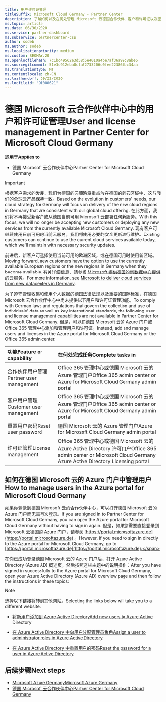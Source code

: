 ```yaml
---
title: 用户许可证管理
titleSuffix: Microsoft Cloud Germany - Partner Center
description: 了解如何以及在何处管理 Microsoft 云德国合作伙伴、客户和许可证以及密码重置的合作伙伴中心。
ms.topic: article
ms.date: 06/30/2020
ms.service: partner-dashboard
ms.subservice: partnercenter-csp
author: sodeb
ms.author: sodeb
ms.localizationpriority: medium
ms.custom: SEOMAY.20
ms.openlocfilehash: 7c1bc49562e3d58d5e4010a4be7af36a99c8abe6
ms.sourcegitcommit: 51e3c912eba8cfa72733206c0fee22386fbc34aa
ms.translationtype: MT
ms.contentlocale: zh-CN
ms.lasthandoff: 09/22/2020
ms.locfileid: "91000621"
---
```

# <a name="user-and-license-management-in-partner-center-for-microsoft-cloud-germany"></a><span data-ttu-id="595ea-103">德国 Microsoft 云合作伙伴中心中的用户和许可证管理</span><span class="sxs-lookup"><span data-stu-id="595ea-103">User and license management in Partner Center for Microsoft Cloud Germany</span></span>

<span data-ttu-id="595ea-104">**适用于**</span><span class="sxs-lookup"><span data-stu-id="595ea-104">**Applies to**</span></span>

-  <span data-ttu-id="595ea-105">德国 Microsoft 云合作伙伴中心</span><span class="sxs-lookup"><span data-stu-id="595ea-105">Partner Center for Microsoft Cloud Germany</span></span>

> [!IMPORTANT]
> <span data-ttu-id="595ea-106">根据客户需求的发展，我们为德国的云策略将重点放在德国的新云区域中，这与我们的全球云产品保持一致。</span><span class="sxs-lookup"><span data-stu-id="595ea-106">Based on the evolution in customers' needs, our cloud strategy for Germany will focus on delivery of the new cloud regions in Germany that are consistent with our global cloud offering.</span></span> <span data-ttu-id="595ea-107">在此方面，我们将不再接受新客户或从德国当前可用 Microsoft 云部署任何新服务。</span><span class="sxs-lookup"><span data-stu-id="595ea-107">With this focus, we will no longer be accepting new customers or deploying any new services from the currently available Microsoft Cloud Germany.</span></span> <span data-ttu-id="595ea-108">现有客户可继续使用目前可用的当前云服务，我们将使用必要的安全更新进行维护。</span><span class="sxs-lookup"><span data-stu-id="595ea-108">Existing customers can continue to use the current cloud services available today, which we'll maintain with necessary security updates.</span></span>
>  
> <span data-ttu-id="595ea-109">前进后，新客户可选择使用当前可用的欧洲区域，或在德国可用时使用新区域。</span><span class="sxs-lookup"><span data-stu-id="595ea-109">Moving forward, new customers have the option to use the currently available European regions or the new regions in Germany when they become available.</span></span> <span data-ttu-id="595ea-110">有关详细信息，请参阅 [Microsoft 提供德国的新数据中心提供的云服务](https://news.microsoft.com/europe/2018/08/31/microsoft-to-deliver-cloud-services-from-new-datacentres-in-germany-in-2019-to-meet-evolving-customer-needs/)。</span><span class="sxs-lookup"><span data-stu-id="595ea-110">For more information, see [Microsoft to deliver cloud services from new datacenters in Germany](https://news.microsoft.com/europe/2018/08/31/microsoft-to-deliver-cloud-services-from-new-datacentres-in-germany-in-2019-to-meet-evolving-customer-needs/).</span></span>

<span data-ttu-id="595ea-111">为了遵守管理收集和使用个人数据的德国法律法规以及重要的国际标准，在德国 Microsoft 云合作伙伴中心中尚未提供以下用户和许可证管理功能。</span><span class="sxs-lookup"><span data-stu-id="595ea-111">To comply with German laws and regulations that govern the collection and use of individuals' data as well as key international standards, the following user and license management capabilities are not available in Partner Center for Microsoft Cloud Germany.</span></span> <span data-ttu-id="595ea-112">但是，可以在德国 Microsoft 云的 Azure 门户或 Office 365 管理中心添加和管理用户和许可证。</span><span class="sxs-lookup"><span data-stu-id="595ea-112">Instead, add and manage users and licenses in the Azure portal for Microsoft Cloud Germany or the Office 365 admin center.</span></span>

<span data-ttu-id="595ea-113">功能</span><span class="sxs-lookup"><span data-stu-id="595ea-113">Feature or capability</span></span> | <span data-ttu-id="595ea-114">在何处完成任务</span><span class="sxs-lookup"><span data-stu-id="595ea-114">Complete tasks in</span></span>
:--- | :---
<span data-ttu-id="595ea-115">合作伙伴用户管理</span><span class="sxs-lookup"><span data-stu-id="595ea-115">Partner user management</span></span> | <span data-ttu-id="595ea-116">Office 365 管理中心或德国 Microsoft 云的 Azure 管理门户</span><span class="sxs-lookup"><span data-stu-id="595ea-116">Office 365 admin center or Azure for Microsoft Cloud Germany admin portal</span></span>
<span data-ttu-id="595ea-117">客户用户管理</span><span class="sxs-lookup"><span data-stu-id="595ea-117">Customer user management</span></span> | <span data-ttu-id="595ea-118">Office 365 管理中心或德国 Microsoft 云的 Azure 管理门户</span><span class="sxs-lookup"><span data-stu-id="595ea-118">Office 365 admin center or Azure for Microsoft Cloud Germany admin portal</span></span>
<span data-ttu-id="595ea-119">重置用户密码</span><span class="sxs-lookup"><span data-stu-id="595ea-119">Reset user password</span></span> | <span data-ttu-id="595ea-120">德国 Microsoft 云的 Azure 管理门户</span><span class="sxs-lookup"><span data-stu-id="595ea-120">Azure for Microsoft Cloud Germany admin portal</span></span>
<span data-ttu-id="595ea-121">许可证管理</span><span class="sxs-lookup"><span data-stu-id="595ea-121">License management</span></span> | <span data-ttu-id="595ea-122">Office 365 管理中心或德国 Microsoft 云的 Azure Active Directory 许可门户</span><span class="sxs-lookup"><span data-stu-id="595ea-122">Office 365 admin center or Microsoft Cloud Germany Azure Active Directory Licensing portal</span></span>

## <a name="how-to-manage-users-in-the-azure-portal-for-microsoft-cloud-germany"></a><span data-ttu-id="595ea-123">如何在德国 Microsoft 云的 Azure 门户中管理用户</span><span class="sxs-lookup"><span data-stu-id="595ea-123">How to manage users in the Azure portal for Microsoft Cloud Germany</span></span> 

<span data-ttu-id="595ea-124">如果你登录到德国 Microsoft 云的合作伙伴中心，可以打开德国 Microsoft 云的 Azure 门户而无需再次登录。</span><span class="sxs-lookup"><span data-stu-id="595ea-124">If you are signed in to Partner Center for Microsoft Cloud Germany, you can open the Azure portal for Microsoft Cloud Germany without having to sign in again.</span></span> <span data-ttu-id="595ea-125">但是，如果您需要直接登录到 Microsoft 云德国的 Azure 门户，请参阅 [https://portal.microsoftazure.de](https://portal.microsoftazure.de) 。</span><span class="sxs-lookup"><span data-stu-id="595ea-125">However, if you need to sign in directly to the Azure portal for Microsoft Cloud Germany, go to [https://portal.microsoftazure.de](https://portal.microsoftazure.de).</span></span> 

<span data-ttu-id="595ea-126">在你已成功登录德国 Microsoft 云的 Azure 门户后，打开 Azure Active Directory (Azure AD) 概述页，然后按照这些主题中的说明操作：</span><span class="sxs-lookup"><span data-stu-id="595ea-126">After you have signed in successfully to the Azure portal for Microsoft Cloud Germany, open your Azure Active Directory (Azure AD) overview page and then follow the instructions in these topics:</span></span>

> [!NOTE]  
> <span data-ttu-id="595ea-127">选择以下链接将转到其他网站。</span><span class="sxs-lookup"><span data-stu-id="595ea-127">Selecting the links below will take you to a different website.</span></span>

-  [<span data-ttu-id="595ea-128">将新用户添加到 Azure Active Directory</span><span class="sxs-lookup"><span data-stu-id="595ea-128">Add new users to Azure Active Directory</span></span>](/azure/active-directory/active-directory-users-create-azure-portal)

-  [<span data-ttu-id="595ea-129">在 Azure Active Directory 中向用户分配管理员角色</span><span class="sxs-lookup"><span data-stu-id="595ea-129">Assign a user to administrator roles in Azure Active Directory</span></span>](/azure/active-directory/active-directory-users-assign-role-azure-portal)

-  [<span data-ttu-id="595ea-130">在 Azure Active Directory 中重置用户的密码</span><span class="sxs-lookup"><span data-stu-id="595ea-130">Reset the password for a user in Azure Active Directory</span></span>](/azure/active-directory/active-directory-users-reset-password-azure-portal)

## <a name="next-steps"></a><span data-ttu-id="595ea-131">后续步骤</span><span class="sxs-lookup"><span data-stu-id="595ea-131">Next steps</span></span>

-  [<span data-ttu-id="595ea-132">Microsoft Azure Germany</span><span class="sxs-lookup"><span data-stu-id="595ea-132">Microsoft Azure Germany</span></span>](https://azure.microsoft.com/global-infrastructure/germany/)
-  [<span data-ttu-id="595ea-133">德国 Microsoft 云合作伙伴中心</span><span class="sxs-lookup"><span data-stu-id="595ea-133">Partner Center for Microsoft Cloud Germany</span></span>](partner-center-for-microsoft-cloud-germany.md)